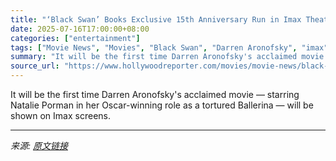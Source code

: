 ```yaml
---
title: "‘Black Swan’ Books Exclusive 15th Anniversary Run in Imax Theaters"
date: 2025-07-16T17:00:00+08:00
categories: ["entertainment"]
tags: ["Movie News", "Movies", "Black Swan", "Darren Aronofsky", "imax", "natalie portman", "Searchlight Pictures"]
summary: "It will be the first time Darren Aronofsky's acclaimed movie — starring Natalie Porman in her Oscar-winning role as a tortured Ballerina — will be shown on Imax screens."
source_url: "https://www.hollywoodreporter.com/movies/movie-news/black-swan-exclusive-imax-run-1236317261/"
---
```


It will be the first time Darren Aronofsky's acclaimed movie — starring Natalie Porman in her Oscar-winning role as a tortured Ballerina — will be shown on Imax screens.

---

*来源: [原文链接](https://www.hollywoodreporter.com/movies/movie-news/black-swan-exclusive-imax-run-1236317261/)*
